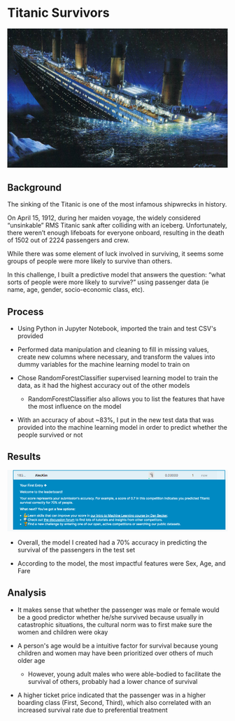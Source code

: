 # Titanic Survivors

![shooting.jpg](images/titanic.jpeg)

## Background

The sinking of the Titanic is one of the most infamous shipwrecks in history.

On April 15, 1912, during her maiden voyage, the widely considered “unsinkable” RMS Titanic sank after colliding with an iceberg. Unfortunately, there weren’t enough lifeboats for everyone onboard, resulting in the death of 1502 out of 2224 passengers and crew.

While there was some element of luck involved in surviving, it seems some groups of people were more likely to survive than others.

In this challenge, I built a predictive model that answers the question: “what sorts of people were more likely to survive?” using passenger data (ie name, age, gender, socio-economic class, etc).

## Process

* Using Python in Jupyter Notebook, imported the train and test CSV's provided 

* Performed data manipulation and cleaning to fill in missing values, create new columns where necessary, and transform the values into dummy variables for the machine learning model to train on

* Chose RandomForestClassifier supervised learning model to train the data, as it had the highest accuracy out of the other models 

    * RandomForestClassifier also allows you to list the features that have the most influence on the model

* With an accuracy of about ~83%, I put in the new test data that was provided into the machine learning model in order to predict whether the people survived or not

## Results

![results.png](images/titanic-kaggle-accuracy.png)

* Overall, the model I created had a 70% accuracy in predicting the survival of the passengers in the test set

* According to the model, the most impactful features were Sex, Age, and Fare

## Analysis 

* It makes sense that whether the passenger was male or female would be a good predictor whether he/she survived because usually in catastrophic situations, the cultural norm was to first make sure the women and children were okay

* A person's age would be a intuitive factor for survival because young children and women may have been prioritized over others of much older age

    * However, young adult males who were able-bodied to facilitate the survival of others, probably had a lower chance of survival

* A higher ticket price indicated that the passenger was in a higher boarding class (First, Second, Third), which also correlated with an increased survival rate due to preferential treatment 

